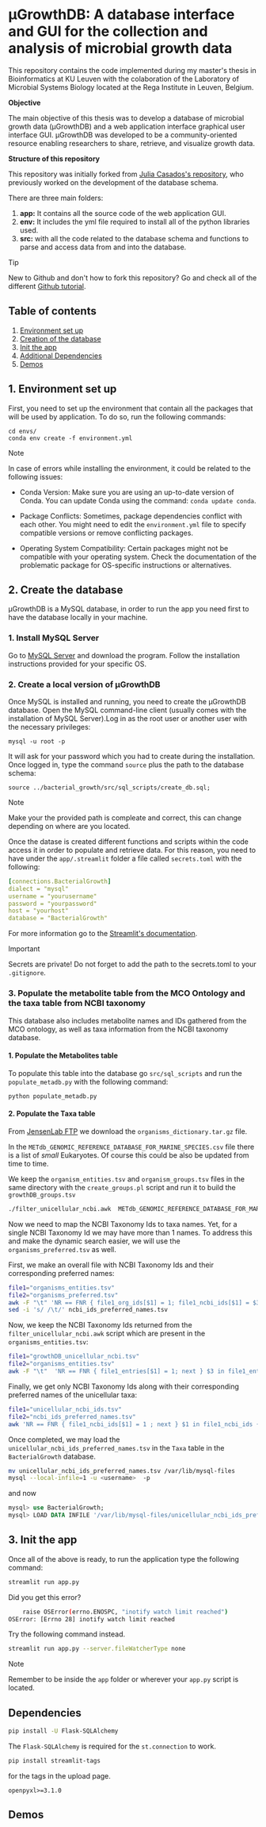 # µGrowthDB: A database interface and GUI for the collection and analysis of microbial growth data

This repository contains the code implemented during my master's thesis in Bioinformatics at KU Leuven with the colaboration of
the Laboratory of Microbial Systems Biology located at the Rega Institute in Leuven, Belgium.

**Objective**

The main objective of this thesis was to develop a database of microbial growth data (µGrowthDB) and a web application interface graphical user interface GUI. µGrowthDB was developed to be a community-oriented resource enabling researchers to share, retrieve, and visualize growth data.

**Structure of this repository**

This repository was initially forked from  [Julia Casados's repository](https://github.com/jcasadogp/bacterial_growth), who previously worked on the development of the database schema.

There are three main folders:
1. **app:** It contains all the source code of the web application GUI.
2. **env:** It includes the yml file required to install all of the python libraries used.
3. **src:** with all the code related to the database schema and functions to parse and access data from and into the database.

> [!TIP]
> New to Github and don't how to fork this repository? Go and check all of the different [Github tutorial](https://docs.github.com/en/pull-requests/collaborating-with-pull-requests/working-with-forks/fork-a-repo).

## Table of contents
1. [Environment set up](#1)
2. [Creation of the database](#2)
3. [Init the app](#3)
3. [Additional Dependencies](#4)
4. [Demos](#5)


## 1. Environment set up <a name="1"></a>
First, you need to set up the environment that contain all the packages that will be used by application. To do so, run the following commands:
````
cd envs/
conda env create -f environment.yml
````
> [!NOTE]
> In case of errors while installing the environment, it could be related to the following issues:
> * Conda Version: Make sure you are using an up-to-date version of Conda. You can update Conda using the command: `conda update conda`.
> - Package Conflicts: Sometimes, package dependencies conflict with each other. You might need to edit the `environment.yml` file to specify compatible versions or remove conflicting packages.
> * Operating System Compatibility: Certain packages might not be compatible with your operating system. Check the documentation of the problematic package for OS-specific instructions or alternatives.

## 2. Create the database <a name="2"></a>

µGrowthDB is a MySQL database, in order to run the app you need first to have the database locally in your machine.

### 1. Install MySQL Server

Go to [MySQL Server](https://dev.mysql.com/downloads/mysql/) and download the program. Follow the installation instructions provided for your specific OS.

### 2. Create a local version of µGrowthDB

Once MySQL is installed and running, you need to create the µGrowthDB database. Open the MySQL command-line client (usually comes with the installation of MySQL Server).Log in as the root user or another user with the necessary privileges:

````
mysql -u root -p
````

It will ask for your password which you had to create during the installation. Once logged in, type the command `source` plus the path to the database schema:

````
source ../bacterial_growth/src/sql_scripts/create_db.sql;
````
> [!NOTE]
> Make your the provided path is compleate and correct, this can change depending on where are you located.

Once the datase is created different functions and scripts within the code access it in order to populate and retrieve data. For this reason, you need to have under the `app/.streamlit` folder a file called `secrets.toml` with the following:

```yaml
[connections.BacterialGrowth]
dialect = "mysql"
username = "yourusername"
password = "yourpassword"
host = "yourhost"
database = "BacterialGrowth"
```
For more information go to the [Streamlit's documentation](https://docs.streamlit.io/develop/concepts/connections/secrets-management).

> [!IMPORTANT]
> Secrets are private! Do not forget to add the path to the secrets.toml to your `.gitignore`.


### 3. Populate the metabolite table from the MCO Ontology and the taxa table from NCBI taxonomy

This database also includes metabolite names and IDs gathered from the MCO ontology, as well as taxa information from the NCBI taxonomy database.

#### 1. Populate the Metabolites table

To populate this table into the database go `src/sql_scripts` and run the `populate_metadb.py` with the following command:

````
python populate_metadb.py
````

#### 2. Populate the Taxa table

From [JensenLab FTP](https://download.jensenlab.org) we download the `organisms_dictionary.tar.gz` file. 

In the `METdb_GENOMIC_REFERENCE_DATABASE_FOR_MARINE_SPECIES.csv` file there is a list of *small* Eukaryotes.
Of course this could be also be updated from time to time. 

We keep the `organism_entities.tsv` and `organism_groups.tsv` files in the same directory with the `create_groups.pl` script and run it to build the `growthDB_groups.tsv`

```bash
./filter_unicellular_ncbi.awk  METdb_GENOMIC_REFERENCE_DATABASE_FOR_MARINE_SPECIES.csv  database_groups.tsv  >  growthDB_unicellular_ncbi.tsv
```

<!-- ```bash
file1="growthDB_unicellular_ncbi.tsv"
file2="names.dmp"
awk -F "\t"  'NR == FNR { file1_entries[$1] = 1; next } $1 in file1_entries { print $1, $3 }' "$file1" "$file2" > unicellular_ncbi_id_name.tsv
``` -->

Now we need to map the NCBI Taxonomy Ids to taxa names.
Yet, for a single NCBI Taxonomy Id we may have more than 1 names. 
To address this and make the dynamic search easier, we will use the `organisms_preferred.tsv` as well. 

First, we make an overall file with NCBI Taxonomy Ids and their corresponding preferred names:

```bash
file1="organisms_entities.tsv"
file2="organisms_preferred.tsv"
awk -F "\t" 'NR == FNR { file1_org_ids[$1] = 1; file1_ncbi_ids[$1] = $3; next } $1 in file1_org_ids { print file1_ncbi_ids[$1], $2 }' "$file1" "$file2" > ncbi_ids_preferred_names.tsv
sed -i 's/ /\t/' ncbi_ids_preferred_names.tsv
```


Now, we keep the NCBI Taxonomy Ids returned from the `filter_unicellular_ncbi.awk` script which are present in the `organisms_entities.tsv`:
```bash
file1="growthDB_unicellular_ncbi.tsv"
file2="organisms_entities.tsv"
awk -F "\t"  'NR == FNR { file1_entries[$1] = 1; next } $3 in file1_entries { print $3 }' "$file1" "$file2" > unicellular_ncbi_ids.tsv
```

Finally, we get only NCBI Taxonomy Ids along with their corresponding preferred names of the unicellular taxa:
```bash
file1="unicellular_ncbi_ids.tsv"
file2="ncbi_ids_preferred_names.tsv"
awk 'NR == FNR { file1_ncbi_ids[$1] = 1 ; next } $1 in file1_ncbi_ids { print $0 }' "$file1" "$file2" > unicellular_ncbi_ids_preferred_names.tsv
```

Once completed, we may load the `unicellular_ncbi_ids_preferred_names.tsv` in the `Taxa` table in the `BacterialGrowth` database.
```bash
mv unicellular_ncbi_ids_preferred_names.tsv /var/lib/mysql-files
mysql --local-infile=1 -u <username>  -p
```

and now

```sql
mysql> use BacterialGrowth;
mysql> LOAD DATA INFILE '/var/lib/mysql-files/unicellular_ncbi_ids_preferred_names.tsv' INTO TABLE Taxa FIELDS TERMINATED BY '\t' LINES TERMINATED BY '\n';

```


## 3. Init the app <a name="3"></a>
Once all of the above is ready, to run the application type the following command:

```bash
streamlit run app.py
```
Did you get this error?

```bash
    raise OSError(errno.ENOSPC, "inotify watch limit reached")
OSError: [Errno 28] inotify watch limit reached
```
Try the following command instead.

```bash
streamlit run app.py --server.fileWatcherType none
```

> [!NOTE]
> Remember to be inside the `app` folder or wherever your `app.py` script is located.


## Dependencies <a name="4"></a>

```bash
pip install -U Flask-SQLAlchemy
```
The `Flask-SQLAlchemy` is required for the `st.connection` to work. 


```bash
pip install streamlit-tags
```
for the tags in the upload page.

`openpyxl>=3.1.0`

## Demos <a name="5"></a>

